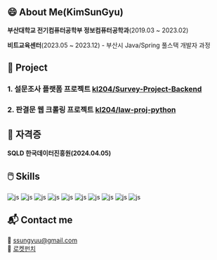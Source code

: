 ## 😄 About Me(KimSunGyu)

**부산대학교 전기컴퓨터공학부 정보컴퓨터공학과**(2019.03 ~ 2023.02)

**비트교육센터**(2023.05 ~ 2023.12) - 부산시 Java/Spring 풀스택 개발자 과정

## 📖 Project 
### 1. 설문조사 플랫폼 프로젝트 [kl204/Survey-Project-Backend](https://github.com/kl204/Survey-Project-Backend)
### 2. 판결문 웹 크롤링 프로젝트 [kl204/law-proj-python](https://github.com/kl204/law-proj-python)



## 📜 자격증
**SQLD 한국데이터진흥원(2024.04.05)**

## 🖱️ Skills

![js](https://img.shields.io/badge/Spring-6DB33F?style=for-the-badge&logo=spring&logoColor=white)
![js](https://img.shields.io/badge/Flask-000000?style=for-the-badge&logo=flask&logoColor=white)
![js](https://img.shields.io/badge/React-20232A?style=for-the-badge&logo=react&logoColor=61DAFB)
![js](https://img.shields.io/badge/Python-14354C?style=for-the-badge&logo=python&logoColor=white)
![js](https://img.shields.io/badge/Java-ED8B00?style=for-the-badge&logo=openjdk&logoColor=white)
![js](https://img.shields.io/badge/TypeScript-007ACC?style=for-the-badge&logo=typescript&logoColor=white)
![js](https://img.shields.io/badge/JavaScript-F7DF1E?style=for-the-badge&logo=JavaScript&logoColor=white)
![js](https://img.shields.io/badge/MySQL-00000F?style=for-the-badge&logo=mysql&logoColor=white)
![js](https://img.shields.io/badge/MongoDB-4EA94B?style=for-the-badge&logo=mongodb&logoColor=white)
![js](https://img.shields.io/badge/json%20web%20tokens-323330?style=for-the-badge&logo=json-web-tokens&logoColor=pink)

## 📬 Contact me

📱 ssungyuu@gmail.com <br>
🔗 <a href ="https://www.rocketpunch.com/@rlatjsrb10">로켓펀치</a>

<!--
**kl204/kl204** is a ✨ _special_ ✨ repository because its `README.md` (this file) appears on your GitHub profile.

Here are some ideas to get you started:

- 🔭 I’m currently working on ...
- 🌱 I’m currently learning ...
- 👯 I’m looking to collaborate on ...
- 🤔 I’m looking for help with ...
- 💬 Ask me about ...
- 📫 How to reach me: ...
- 😄 Pronouns: ...
- ⚡ Fun fact: ...
-->
